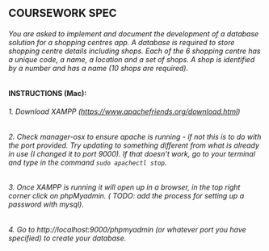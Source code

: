 ## COURSEWORK SPEC

###### You are asked to implement and document the development of a database solution for a shopping centres app. A database is required to store shopping centre details including shops. Each of the 6 shopping centre has a unique code, a name, a location and a set of shops. A shop is identified by a number and has a name (10 shops are required). 


#### INSTRUCTIONS (Mac):


###### 1. Download XAMPP (https://www.apachefriends.org/download.html) 

###### 2. Check manager-osx to ensure apache is running - if not this is to do with the port provided. Try updating to something different from what is already in use (I changed it to port 9000). If that doesn't work, go to your terminal and type in the command `sudo apachectl stop`. 

###### 3. Once XAMPP is running it will open up in a browser, in the top right corner click on phpMyadmin. ( TODO: add the process for setting up a password with mysql).

###### 4. Go to http://localhost:9000/phpmyadmin (or whatever port you have specified) to create your database. 


